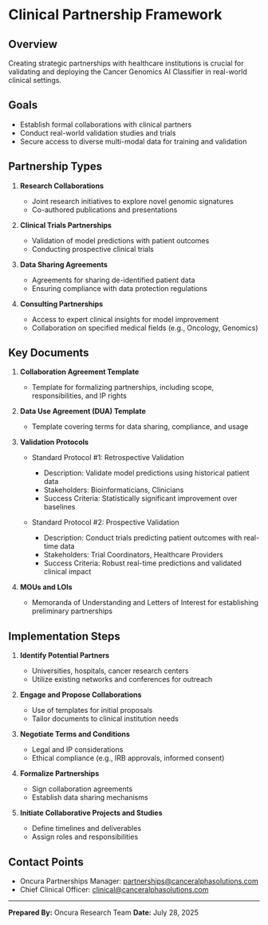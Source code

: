# Clinical Partnership Framework

## Overview
Creating strategic partnerships with healthcare institutions is crucial for validating and deploying the Cancer Genomics AI Classifier in real-world clinical settings.

## Goals
- Establish formal collaborations with clinical partners
- Conduct real-world validation studies and trials
- Secure access to diverse multi-modal data for training and validation

## Partnership Types
1. **Research Collaborations**
   - Joint research initiatives to explore novel genomic signatures
   - Co-authored publications and presentations

2. **Clinical Trials Partnerships**
   - Validation of model predictions with patient outcomes
   - Conducting prospective clinical trials

3. **Data Sharing Agreements**
   - Agreements for sharing de-identified patient data
   - Ensuring compliance with data protection regulations

4. **Consulting Partnerships**
   - Access to expert clinical insights for model improvement
   - Collaboration on specified medical fields (e.g., Oncology, Genomics)

## Key Documents
1. **Collaboration Agreement Template**
   - Template for formalizing partnerships, including scope, responsibilities, and IP rights

2. **Data Use Agreement (DUA) Template**
   - Template covering terms for data sharing, compliance, and usage

3. **Validation Protocols**
   - Standard Protocol #1: Retrospective Validation 
      - Description: Validate model predictions using historical patient data
      - Stakeholders: Bioinformaticians, Clinicians
      - Success Criteria: Statistically significant improvement over baselines

   - Standard Protocol #2: Prospective Validation
      - Description: Conduct trials predicting patient outcomes with real-time data
      - Stakeholders: Trial Coordinators, Healthcare Providers
      - Success Criteria: Robust real-time predictions and validated clinical impact

4. **MOUs and LOIs**
   - Memoranda of Understanding and Letters of Interest for establishing preliminary partnerships

## Implementation Steps
1. **Identify Potential Partners**
    - Universities, hospitals, cancer research centers
    - Utilize existing networks and conferences for outreach

2. **Engage and Propose Collaborations**
    - Use of templates for initial proposals
    - Tailor documents to clinical institution needs

3. **Negotiate Terms and Conditions**
    - Legal and IP considerations
    - Ethical compliance (e.g., IRB approvals, informed consent)

4. **Formalize Partnerships**
    - Sign collaboration agreements
    - Establish data sharing mechanisms

5. **Initiate Collaborative Projects and Studies**
    - Define timelines and deliverables
    - Assign roles and responsibilities

## Contact Points
- Oncura Partnerships Manager: partnerships@canceralphasolutions.com
- Chief Clinical Officer: clinical@canceralphasolutions.com

---
**Prepared By:** Oncura Research Team
**Date:** July 28, 2025
